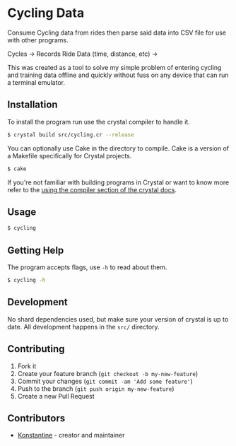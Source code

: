 # Cycling Data
Consume Cycling data from rides then parse said data into CSV file for use with other programs.

Cycles -> Records Ride Data (time, distance, etc) -> 

This was created as a tool to solve my simple problem of entering cycling and training data offline and quickly without fuss on any device that can run a terminal emulator.

## Installation
To install the program run use the crystal compiler to handle it.
``` sh
$ crystal build src/cycling.cr --release
```

You can optionally use Cake in the directory to compile. Cake is a version of a Makefile specifically for Crystal projects.
``` sh
$ cake
```

If you're not familiar with building programs in Crystal or want to know more refer to the [using the compiler section of the crystal docs](https://crystal-lang.org/reference/using_the_compiler/#crystal-build).

## Usage

``` sh
$ cycling
```

## Getting Help
The program accepts flags, use `-h` to read about them.
``` sh
$ cycling -h
```
## Development
No shard dependencies used, but make sure your version of crystal is up to date.
All development happens in the `src/` directory.

## Contributing

1. Fork it
2. Create your feature branch (`git checkout -b my-new-feature`)
3. Commit your changes (`git commit -am 'Add some feature'`)
4. Push to the branch (`git push origin my-new-feature`)
5. Create a new Pull Request

## Contributors

- [Konstantine](https://materialfuture.net) - creator and maintainer
